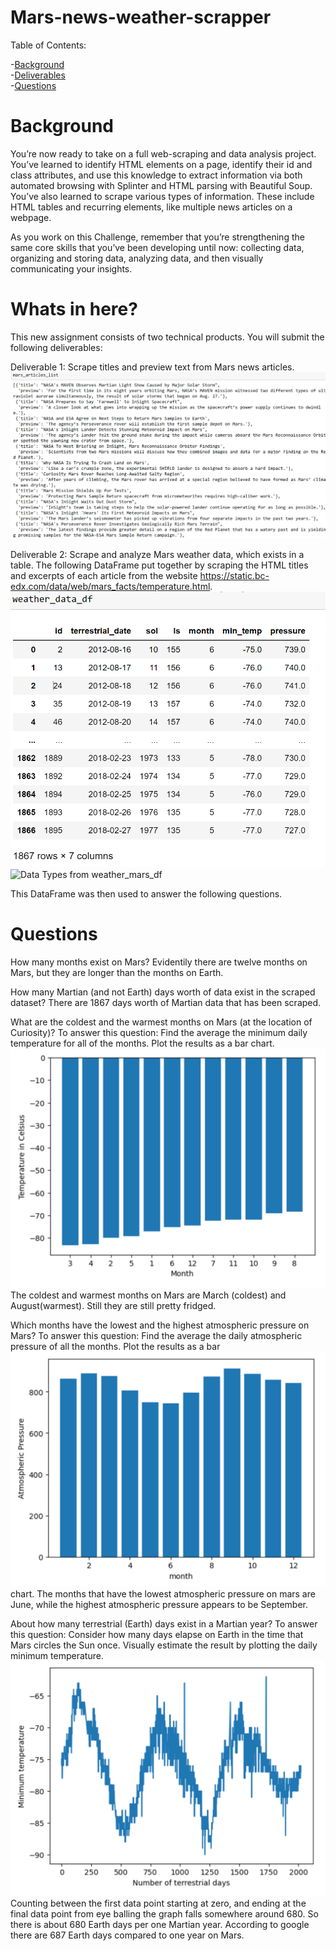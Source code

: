 # Mars-news-weather-scrapper

Table of Contents:

 -[Background](#Background)<br>
 -[Deliverables](#Whats)<br>
 -[Questions](#questions)

# Background
You’re now ready to take on a full web-scraping and data analysis project. You’ve learned to identify HTML elements on a page, identify their id and class attributes, and use this knowledge to extract information via both automated browsing with Splinter and HTML parsing with Beautiful Soup. You’ve also learned to scrape various types of information. These include HTML tables and recurring elements, like multiple news articles on a webpage.

As you work on this Challenge, remember that you’re strengthening the same core skills that you’ve been developing until now: collecting data, organizing and storing data, analyzing data, and then visually communicating your insights.

# Whats in here?
This new assignment consists of two technical products. You will submit the following deliverables:

Deliverable 1: Scrape titles and preview text from Mars news articles.
![Scrape Preview](/images/deliverable%201%20images/mars_articles_list_preview.png)

Deliverable 2: Scrape and analyze Mars weather data, which exists in a table.
The following DataFrame put together by scraping the HTML titles and excerpts of each article from the website https://static.bc-edx.com/data/web/mars_facts/temperature.html.
![Mars Weather DataFrame](/images/deliverable%202%20images/weather_data_df.png)
![Data Types from weather_mars_df](weather_data_df_dtypes.png)


This DataFrame was then used to answer the following questions.


# Questions

How many months exist on Mars?
Evidentily there are twelve months on Mars, but they are longer than the months on Earth.

How many Martian (and not Earth) days worth of data exist in the scraped dataset?
There are 1867 days worth of Martian data that has been scraped.

What are the coldest and the warmest months on Mars (at the location of Curiosity)? To answer this question:
Find the average the minimum daily temperature for all of the months.
Plot the results as a bar chart.
![Minimal Temperatures on the Mars surface near the rover](/images/deliverable%202%20images/mars_month_temperature_bar.png)
The coldest and warmest months on Mars are March (coldest) and August(warmest).  Still they are still pretty fridged.

Which months have the lowest and the highest atmospheric pressure on Mars? To answer this question:
Find the average the daily atmospheric pressure of all the months.
Plot the results as a bar 
![Mars atmospheric pressure](/images/deliverable%202%20images/mars_month_atmospheric_pressure_bar.png)chart.
The months that have the lowest atmospheric pressure on mars are June, while the highest atmospheric pressure appears to be September.

About how many terrestrial (Earth) days exist in a Martian year? To answer this question:
Consider how many days elapse on Earth in the time that Mars circles the Sun once.
Visually estimate the result by plotting the daily minimum temperature.
![Martian days plotted with minimal temperatures](/images/deliverable%202%20images/mars_days_line.png)
Counting between the first data point starting at zero, and ending at the final data point from eye balling the graph falls somewhere around 680.  So there is about 680 Earth days per one Martian year.  According to google there are 687 Earth days compared to one year on Mars.
